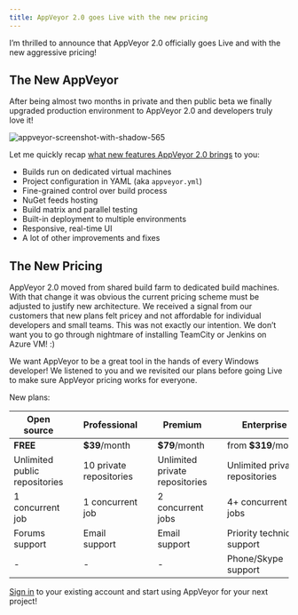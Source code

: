 ```yaml
---
title: AppVeyor 2.0 goes Live with the new pricing
---
```


I’m thrilled to announce that AppVeyor 2.0 officially goes Live and with the new aggressive pricing!

## The New AppVeyor

After being almost two months in private and then public beta we finally upgraded production
environment to AppVeyor 2.0 and developers truly love it!

<p class="text-center">
    <img src="/assets/images/posts/appveyor-20-new-pricing/appveyor-screenshot-with-shadow-565.png" alt="appveyor-screenshot-with-shadow-565">
</p>

Let me quickly recap [what new features AppVeyor 2.0 brings](/blog/2014/02/19/appveyor-20-dedicated-build-vms-parallel-testing-nuget-deployment)
to you:

* Builds run on dedicated virtual machines
* Project configuration in YAML (aka `appveyor.yml`)
* Fine-grained control over build process
* NuGet feeds hosting
* Build matrix and parallel testing
* Built-in deployment to multiple environments
* Responsive, real-time UI
* A lot of other improvements and fixes

## The New Pricing

AppVeyor 2.0 moved from shared build farm to dedicated build machines. With that change it was obvious
the current pricing scheme must be adjusted to justify new architecture. We received a signal from our
customers that new plans felt pricey and not affordable for individual developers and small teams.
This was not exactly our intention. We don’t want you to go through nightmare of installing TeamCity
or Jenkins on Azure VM! :)

We want AppVeyor to be a great tool in the hands of every Windows developer! We listened to you and we
revisited our plans before going Live to make sure AppVeyor pricing works for everyone.

New plans:

<table class="no-borders pricing-post-table centered">
    <thead>
        <tr>
            <th>Open source</th>
            <th>&nbsp;</th>
            <th>Professional</th>
            <th>&nbsp;</th>
            <th>Premium</th>
            <th>&nbsp;</th>
            <th>Enterprise</th>
        </tr>
    </thead>
    <tbody>
        <tr>
            <td><strong>FREE</strong></td>
            <td>&nbsp;</td>
            <td><strong>$39</strong>/month</td>
            <td>&nbsp;</td>
            <td><strong>$79</strong>/month</td>
            <td>&nbsp;</td>
            <td>from <strong>$319</strong>/month</td>
        </tr>
        <tr>
            <td>Unlimited public repositories</td>
            <td>&nbsp;</td>
            <td>10 private repositories</td>
            <td>&nbsp;</td>
            <td>Unlimited private repositories</td>
            <td>&nbsp;</td>
            <td>Unlimited private repositories</td>
        </tr>
        <tr>
            <td>1 concurrent job</td>
            <td>&nbsp;</td>
            <td>1 concurrent job</td>
            <td>&nbsp;</td>
            <td>2 concurrent jobs</td>
            <td>&nbsp;</td>
            <td>4+ concurrent jobs</td>
        </tr>
        <tr>
            <td>Forums support</td>
            <td>&nbsp;</td>
            <td>Email support</td>
            <td>&nbsp;</td>
            <td>Email support</td>
            <td>&nbsp;</td>
            <td>Priority technical support</td>
        </tr>
        <tr>
            <td>-</td>
            <td>&nbsp;</td>
            <td>-</td>
            <td>&nbsp;</td>
            <td>-</td>
            <td>&nbsp;</td>
            <td>Phone/Skype support</td>
        </tr>
    </tbody>
</table>

[Sign in](https://ci.appveyor.com/plan) to your existing account and start using AppVeyor for your
next project!
